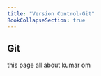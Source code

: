 ```yaml
---
title: "Version Control-Git"
BookCollapseSection: true
---
```


## Git

 this page all about
  kumar om